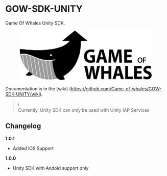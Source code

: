 # GOW-SDK-UNITY
Game Of Whales Unity SDK.

<p align=center>
<img src=https://github.com/Game-of-whales/GOW-SDK-UNITY/blob/master/docs/gow_logo.png>
</p>

Documentation is in the [wiki] (https://github.com/Game-of-whales/GOW-SDK-UNITY/wiki).
> :information_source:<br>
> Currently, Unity SDK can only be used with Unity IAP Services

Changelog
---------
**1.0.1**
* Added iOS Support

**1.0.0**
* Unity SDK with Andoid support only
